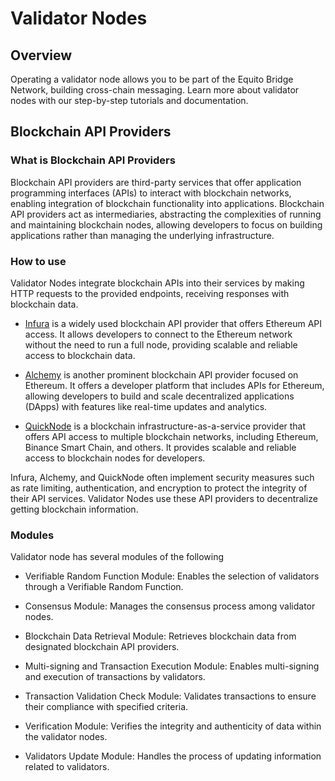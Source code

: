 # Validator Nodes

## Overview

Operating a validator node allows you to be part of the Equito Bridge Network, building cross-chain messaging. Learn more about validator nodes with our step-by-step tutorials and documentation.

## Blockchain API Providers

### What is Blockchain API Providers

Blockchain API providers are third-party services that offer application programming interfaces (APIs) to interact with blockchain networks, enabling integration of blockchain functionality into applications. Blockchain API providers act as intermediaries, abstracting the complexities of running and maintaining blockchain nodes, allowing developers to focus on building applications rather than managing the underlying infrastructure.

### How to use

Validator Nodes integrate blockchain APIs into their services by making HTTP requests to the provided endpoints, receiving responses with blockchain data.

- [Infura](https://www.infura.io/) is a widely used blockchain API provider that offers Ethereum API access. It allows developers to connect to the Ethereum network without the need to run a full node, providing scalable and reliable access to blockchain data.

- [Alchemy](https://www.alchemy.com/) is another prominent blockchain API provider focused on Ethereum. It offers a developer platform that includes APIs for Ethereum, allowing developers to build and scale decentralized applications (DApps) with features like real-time updates and analytics.

- [QuickNode](https://www.quiknode.io/) is a blockchain infrastructure-as-a-service provider that offers API access to multiple blockchain networks, including Ethereum, Binance Smart Chain, and others. It provides scalable and reliable access to blockchain nodes for developers.

Infura, Alchemy, and QuickNode often implement security measures such as rate limiting, authentication, and encryption to protect the integrity of their API services.
Validator Nodes use these API providers to decentralize getting blockchain information.

### Modules

Validator node has several modules of the following

- Verifiable Random Function Module: Enables the selection of validators through a Verifiable Random Function.

- Consensus Module: Manages the consensus process among validator nodes.

- Blockchain Data Retrieval Module: Retrieves blockchain data from designated blockchain API providers.

- Multi-signing and Transaction Execution Module: Enables multi-signing and execution of transactions by validators.

- Transaction Validation Check Module: Validates transactions to ensure their compliance with specified criteria.

- Verification Module: Verifies the integrity and authenticity of data within the validator nodes.

- Validators Update Module: Handles the process of updating information related to validators.
